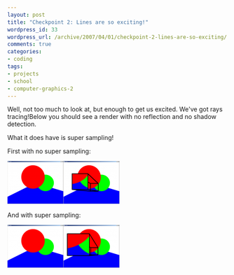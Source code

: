 ```yaml
--- 
layout: post
title: "Checkpoint 2: Lines are so exciting!"
wordpress_id: 33
wordpress_url: /archive/2007/04/01/checkpoint-2-lines-are-so-exciting/
comments: true
categories: 
- coding
tags: 
- projects
- school
- computer-graphics-2
---
```


Well, not too much to look at, but enough to get us excited. We've got rays tracing!Below you should see a render with no reflection and no shadow detection. 

What it does have is super sampling!

First with no super sampling:

[![RayTracer - Checkpoint 2 No Super Samping](/images/posts/2007/04/render-jaggies.thumbnail.png)](/images/posts/2007/04/render-jaggies.png "RayTracer - Checkpoint 2 No Super Samping")[![RayTracer - Checkpoint 2 No Super Samping w/ Zoom](/images/posts/2007/04/jaggies-compressed.thumbnail.png)](/images/posts/2007/04/jaggies-compressed.png "RayTracer - Checkpoint 2 No Super Samping w/ Zoom")

And with super sampling:

[![RayTracer - Checkpoint 2 Super Samping](/images/posts/2007/04/render-nojaggies.thumbnail.png)](/images/posts/2007/04/render-nojaggies.png "RayTracer - Checkpoint 2 Super Samping")[![RayTracer - Checkpoint 2 Super Samping w/ Zoom](/images/posts/2007/04/nojaggies.thumbnail.png)](/images/posts/2007/04/nojaggies.png "RayTracer - Checkpoint 2 Super Samping w/ Zoom")
